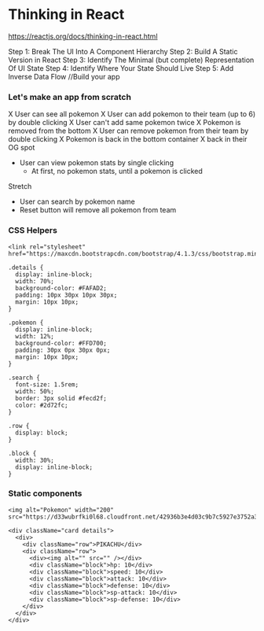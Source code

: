 # Thinking in React

https://reactjs.org/docs/thinking-in-react.html

Step 1: Break The UI Into A Component Hierarchy
Step 2: Build A Static Version in React
Step 3: Identify The Minimal (but complete) Representation Of UI State
Step 4: Identify Where Your State Should Live
Step 5: Add Inverse Data Flow //Build your app

### Let's make an app from scratch
X User can see all pokemon
X User can add pokemon to their team (up to 6) by double clicking
  X User can't add same pokemon twice
  X Pokemon is removed from the bottom
X User can remove pokemon from their team by double clicking
  X Pokemon is back in the bottom container
  X back in their OG spot
- User can view pokemon stats by single clicking
  - At first, no pokemon stats, until a pokemon is clicked

Stretch
- User can search by pokemon name
- Reset button will remove all pokemon from team

### CSS Helpers
```
<link rel="stylesheet" href="https://maxcdn.bootstrapcdn.com/bootstrap/4.1.3/css/bootstrap.min.css">
```

```
.details {
  display: inline-block;
  width: 70%;
  background-color: #FAFAD2;
  padding: 10px 30px 10px 30px;
  margin: 10px 10px;
}

.pokemon {
  display: inline-block;
  width: 12%;
  background-color: #FFD700;
  padding: 30px 0px 30px 0px;
  margin: 10px 10px;
}

.search {
  font-size: 1.5rem;
  width: 50%;
  border: 3px solid #fecd2f;
  color: #2d72fc;
}

.row {
  display: block;
}

.block {
  width: 30%;
  display: inline-block;
}
```

### Static components
```
<img alt="Pokemon" width="200" src="https://d33wubrfki0l68.cloudfront.net/42936b3e4d03c9b7c5927e3752a36cef7ff8bdf0/53627/images/pokemon.png"/>

<div className="card details">
  <div>
    <div className="row">PIKACHU</div>
    <div className="row">
      <div><img alt="" src="" /></div>
      <div className="block">hp: 10</div>
      <div className="block">speed: 10</div>
      <div className="block">attack: 10</div>
      <div className="block">defense: 10</div>
      <div className="block">sp-attack: 10</div>
      <div className="block">sp-defense: 10</div>
    </div>
  </div>
</div>
```
